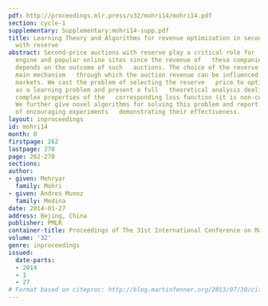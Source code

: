 ```yaml
---
pdf: http://proceedings.mlr.press/v32/mohri14/mohri14.pdf
section: cycle-1
supplementary: Supplementary:mohri14-supp.pdf
title: Learning Theory and Algorithms for revenue optimization in second price auctions
  with reserve
abstract: Second-price auctions with reserve play a critical role for    modern search
  engine and popular online sites since the revenue of   these companies often directly
  depends on the outcome of such   auctions. The choice of the reserve price is the
  main mechanism   through which the auction revenue can be influenced in these   electronic
  markets. We cast the problem of selecting the reserve   price to optimize revenue
  as a learning problem and present a full   theoretical analysis dealing with the
  complex properties of the   corresponding loss function (it is non-convex and discontinuous).
  We further give novel algorithms for solving this problem and report the results
  of encouraging experiments   demonstrating their effectiveness.
layout: inproceedings
id: mohri14
month: 0
firstpage: 262
lastpage: 270
page: 262-270
sections: 
author:
- given: Mehryar
  family: Mohri
- given: Andres Munoz
  family: Medina
date: 2014-01-27
address: Bejing, China
publisher: PMLR
container-title: Proceedings of The 31st International Conference on Machine Learning
volume: '32'
genre: inproceedings
issued:
  date-parts:
  - 2014
  - 1
  - 27
# Format based on citeproc: http://blog.martinfenner.org/2013/07/30/citeproc-yaml-for-bibliographies/
---
```

